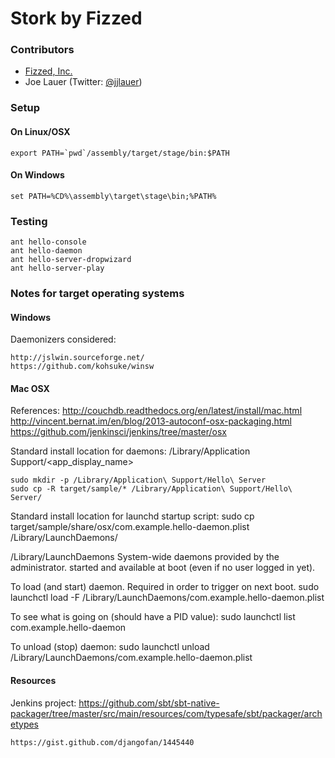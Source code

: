 Stork by Fizzed
=======================================

### Contributors

 - [Fizzed, Inc.](http://fizzed.co)
 - Joe Lauer (Twitter: [@jjlauer](http://twitter.com/jjlauer))

### Setup

#### On Linux/OSX

	export PATH=`pwd`/assembly/target/stage/bin:$PATH

#### On Windows

	set PATH=%CD%\assembly\target\stage\bin;%PATH%

### Testing

	ant hello-console
	ant hello-daemon
	ant hello-server-dropwizard
	ant hello-server-play


### Notes for target operating systems

#### Windows

Daemonizers considered:

	http://jslwin.sourceforge.net/
	https://github.com/kohsuke/winsw

#### Mac OSX

References:
    http://couchdb.readthedocs.org/en/latest/install/mac.html
    http://vincent.bernat.im/en/blog/2013-autoconf-osx-packaging.html
    https://github.com/jenkinsci/jenkins/tree/master/osx

Standard install location for daemons:
    /Library/Application Support/<app_display_name>

    sudo mkdir -p /Library/Application\ Support/Hello\ Server
    sudo cp -R target/sample/* /Library/Application\ Support/Hello\ Server/

Standard install location for launchd startup script:
    sudo cp target/sample/share/osx/com.example.hello-daemon.plist /Library/LaunchDaemons/

/Library/LaunchDaemons System-wide daemons provided by the administrator.
started and available at boot (even if no user logged in yet).
    
To load (and start) daemon. Required in order to trigger on next boot.
    sudo launchctl load -F /Library/LaunchDaemons/com.example.hello-daemon.plist

To see what is going on (should have a PID value):
    sudo launchctl list com.example.hello-daemon

To unload (stop) daemon:
    sudo launchctl unload /Library/LaunchDaemons/com.example.hello-daemon.plist

#### Resources

Jenkins project:
	https://github.com/sbt/sbt-native-packager/tree/master/src/main/resources/com/typesafe/sbt/packager/archetypes

	https://gist.github.com/djangofan/1445440
